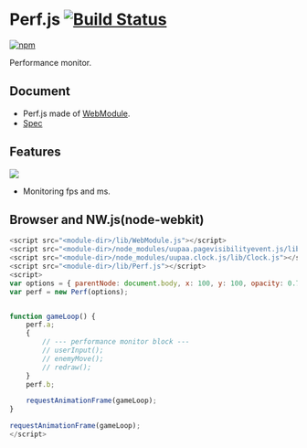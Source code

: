 # Perf.js [![Build Status](https://travis-ci.org/uupaa/Perf.js.svg)](https://travis-ci.org/uupaa/Perf.js)

[![npm](https://nodei.co/npm/uupaa.perf.js.svg?downloads=true&stars=true)](https://nodei.co/npm/uupaa.perf.js/)

Performance monitor.

## Document

- Perf.js made of [WebModule](https://github.com/uupaa/WebModule).
- [Spec](https://github.com/uupaa/Perf.js/wiki/Perf)

## Features

![](http://gyazo.com/db349a1f851aee00d139764a43906b39.png)

- Monitoring fps and ms.

## Browser and NW.js(node-webkit)

```js
<script src="<module-dir>/lib/WebModule.js"></script>
<script src="<module-dir>/node_modules/uupaa.pagevisibilityevent.js/lib/PageVisibilityEvent.js"></script>
<script src="<module-dir>/node_modules/uupaa.clock.js/lib/Clock.js"></script>
<script src="<module-dir>/lib/Perf.js"></script>
<script>
var options = { parentNode: document.body, x: 100, y: 100, opacity: 0.7 };
var perf = new Perf(options);


function gameLoop() {
    perf.a;
    {
        // --- performance monitor block ---
        // userInput();
        // enemyMove();
        // redraw();
    }
    perf.b;

    requestAnimationFrame(gameLoop);
}

requestAnimationFrame(gameLoop);
</script>
```

